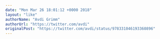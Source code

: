 ```yaml
---
date: "Mon Mar 26 18:01:12 +0000 2018"
layout: "like"
authorName: "Avdi Grimm"
authorUrl: "https://twitter.com/avdi"
originalPost: "https://twitter.com/avdi/status/978331046193360896"
---
```


